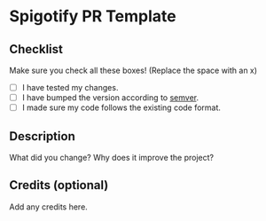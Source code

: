 # Spigotify PR Template

## Checklist
Make sure you check all these boxes! (Replace the space with an x)
- [ ] I have tested my changes.
- [ ] I have bumped the version according to [semver](https://semver.org/).
- [ ] I made sure my code follows the existing code format.

## Description
What did you change? Why does it improve the project?

## Credits (optional)
Add any credits here.
